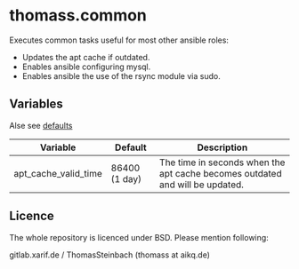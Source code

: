 thomass.common
==============

Executes common tasks useful for most other ansible roles:

* Updates the apt cache if outdated.
* Enables ansible configuring mysql.
* Enables ansible the use of the rsync module via sudo.

Variables
---------

Alse see [defaults](defaults/main.yml)

| Variable             | Default        | Description                                                                  |
|----------------------|----------------|------------------------------------------------------------------------------|
| apt_cache_valid_time | 86400 (1 day)  | The time in seconds when the apt cache becomes outdated and will be updated. |

Licence
-------

The whole repository is licenced under BSD. Please mention following:

gitlab.xarif.de / ThomasSteinbach (thomass at aikq.de)